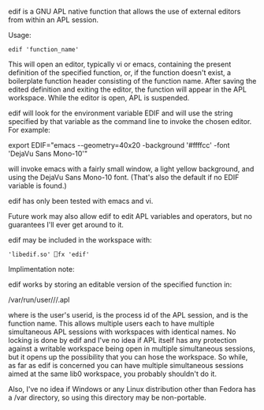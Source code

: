 edif is a GNU APL native function that allows the use of external editors
from within an APL session.

Usage:

	edif 'function_name'

This will open an editor, typically vi or emacs, containing the present
definition of the specified function, or, if the function doesn't exist,
a boilerplate function header consisting of the function name.  After saving
the edited definition and exiting the editor, the function will appear in
the APL workspace.  While the editor is open, APL is suspended.

edif will look for the environment variable EDIF and will use the string
specified by that variable as the command line to invoke the chosen editor.
For example:

   export EDIF="emacs --geometry=40x20  -background '#ffffcc' -font 'DejaVu Sans Mono-10'"

will invoke emacs with a fairly small window, a light yellow background, and
using the DejaVu Sans Mono-10 font.  (That's also the default if no EDIF
variable is found.)

edif has only been tested with emacs and vi.


Future work may also allow edif to edit APL variables and operators, but no
guarantees I'll ever get around to it.

edif may be included in the workspace with:

	'libedif.so' ⎕fx 'edif'



Implimentation note:

edif works by storing an editable version of the specified function in:

/var/run/user/<uid>/<pid>/<name>.apl  

where <uid> is the user's userid, <pid> is the process id of the APL 
session, and <name> is the function name.  This allows multiple users 
each to have multiple simultaneous APL sessions with workspaces with 
identical names.  No locking is done by edif and I've no idea if APL 
itself has any protection against a writable workspace being open in 
multiple simultaneous sessions, but it opens up the possibility that 
you can hose the workspace.  So while, as far as edif is concerned 
you can have multiple simultaneous sessions aimed at the same lib0 
workspace, you probably shouldn't do it.

Also, I've no idea if Windows or any Linux distribution other than 
Fedora has a /var directory, so using this directory may be non-portable.


